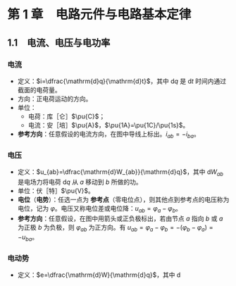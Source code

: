 # 第 1 章　电路元件与电路基本定律
## 1.1　电流、电压与电功率
### 电流
- 定义：$i=\dfrac{\mathrm{d}q}{\mathrm{d}t}$，其中 $\mathrm{d}q$ 是 $\mathrm{d}t$ 时间内通过截面的电荷量。
- 方向：正电荷运动的方向。
- 单位：
	- 电荷：库［仑］$\pu{C}$；
	- 电流：安［培］$\pu{A}$，$\pu{1A}=\pu{1C}/\pu{1s}$。
- **参考方向**：任意假设的电流方向，在图中导线上标出。$i_{ab}=-i_{ba}$。
### 电压
- 定义：$u_{ab}=\dfrac{\mathrm{d}W_{ab}}{\mathrm{d}q}$，其中 $\mathrm{d}W_{ab}$ 是电场力将电荷 $\mathrm{d}q$ 从 $a$ 移动到 $b$ 所做的功。
- 单位：伏［特］$\pu{V}$。
- **电位**（**电势**）：任选一点为 **参考点**（零电位点），则其他点到参考点的电压称为电位，记为 $\varphi$。电压又称电位差或电位降：$u_{ab}=\varphi_a-\varphi_b$。
- **参考方向**：任意假设，在图中用箭头或正负极标出，若由节点 $a$ 指向 $b$ 或 $a$ 为正极 $b$ 为负极，则 $\varphi_{ab}$ 为正方向。有 $u_{ab}=\varphi_a-\varphi_b=-(\varphi_b-\varphi_a)=-u_{ba}$。
### 电动势
- 定义：$e=\dfrac{\mathrm{d}W}{\mathrm{d}q}$，其中 $\mathrm{d}$